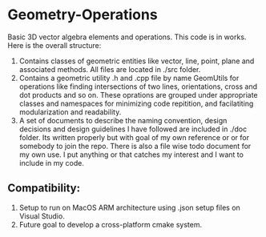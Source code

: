 # Geometry-Operations
Basic 3D vector algebra elements and operations. This code is in works. Here is the overall structure:

1. Contains classes of geometric entities like vector, line, point, plane and associated methods. All files are located in ./src folder.
2. Contains a geometric utility .h and .cpp file by name GeomUtils for operations like finding intersections of two lines, orientations, cross and dot products and so on. These oprations are grouped under appropriate classes and namespaces for minimizing code repitition, and facilatiting modularization and readability.
3. A set of documents to describe the naming convention, design decisions and design guidelines I have followed are included in ./doc folder. Its written properly but with goal of my own reference or or for somebody to join the repo. There is also a file wise todo document for my own use. I put anything or that catches my interest and I want to include in my code.

## Compatibility:  

1. Setup to run on MacOS ARM architecture using .json setup files on Visual Studio.
2. Future goal to develop a cross-platform cmake system.
